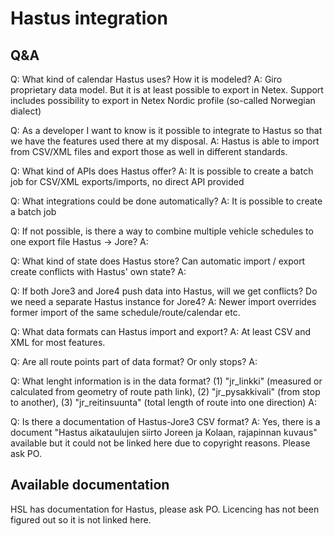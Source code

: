 # Hastus integration

## Q&A

Q: What kind of calendar Hastus uses? How it is modeled?
A: Giro proprietary data model. But it is at least possible to export in Netex. Support includes possibility to export in Netex Nordic profile (so-called Norwegian dialect)

Q: As a developer I want to know is it possible to integrate to Hastus so that we have the features used there at my disposal.
A: Hastus is able to import from CSV/XML files and export those as well in different standards.

Q: What kind of APIs does Hastus offer?
A: It is possible to create a batch job for CSV/XML exports/imports, no direct API provided

Q: What integrations could be done automatically?
A: It is possible to create a batch job

Q: If not possible, is there a way to combine multiple vehicle schedules to one export file Hastus -> Jore?
A: 

Q: What kind of state does Hastus store? Can automatic import / export create conflicts with Hastus' own state?
A: 

Q: If both Jore3 and Jore4 push data into Hastus, will we get conflicts? Do we need a separate Hastus instance for Jore4?
A: Newer import overrides former import of the same schedule/route/calendar etc.

Q: What data formats can Hastus import and export?
A: At least CSV and XML for most features.

Q: Are all route points part of data format? Or only stops?
A: 

Q: What lenght information is in the data format?  (1) "jr_linkki" (measured or calculated from geometry of route path link), (2) "jr_pysakkivali" (from stop to another), (3) "jr_reitinsuunta" (total length of route into one direction)
A: 

Q: Is there a documentation of Hastus-Jore3 CSV format?
A: Yes, there is a document "Hastus aikataulujen siirto Joreen ja Kolaan, rajapinnan kuvaus" available but it could not be linked here due to copyright reasons. Please ask PO.

## Available documentation

HSL has documentation for Hastus, please ask PO. Licencing has not been figured out so it is not linked here.
